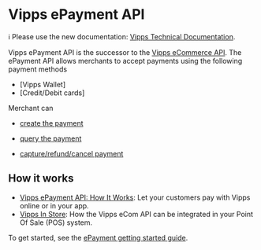 <!-- START_METADATA
---
title: Introduction
sidebar_position: 1
hide_table_of_contents: true
pagination_next: null
pagination_prev: null
---
END_METADATA -->

# Vipps ePayment API

<!-- START_COMMENT -->

ℹ️ Please use the new documentation:
[Vipps Technical Documentation](https://vippsas.github.io/vipps-developer-docs/docs/APIs/epayment-api).

<!-- END_COMMENT -->

Vipps ePayment API is the successor to the [Vipps eCommerce API](https://vippsas.github.io/vipps-developer-docs/docs/APIs/ecom-api).
The ePayment API allows merchants to accept payments using the following payment methods

* [Vipps Wallet]
* [Credit/Debit cards]

Merchant can 
* [create the payment](create/README.md)
<!-- START_COMMENT -->
* [query the payment](queries/README.md)
<!-- END_COMMENT -->
* [capture/refund/cancel payment](modifications/README.md)

## How it works

* [Vipps ePayment API: How It Works](./how-it-works/vipps-epayment-api-how-it-works-online.md): Let your customers pay with Vipps online or in your app.
* [Vipps In Store](./how-it-works/vipps-epayment-api-how-it-works-in-store.md): How the Vipps eCom API can be integrated in your Point Of Sale (POS) system.

To get started, see the [ePayment getting started guide](getting-started.md).
